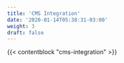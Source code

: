 ```yaml
---
title: 'CMS Integration'
date: '2020-01-14T05:38:31-03:00'
weight: 3
draft: false
---
```


{{< contentblock "cms-integration" >}}
